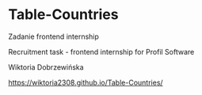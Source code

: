 # Table-Countries
Zadanie frontend internship

Recruitment task - frontend internship for Profil Software

Wiktoria Dobrzewińska 

https://wiktoria2308.github.io/Table-Countries/
